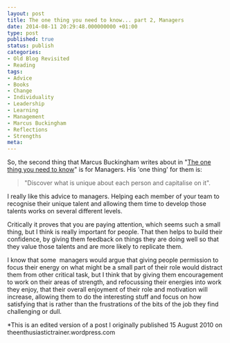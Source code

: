 ```yaml
---
layout: post
title: The one thing you need to know... part 2, Managers
date: 2014-08-11 20:29:48.000000000 +01:00
type: post
published: true
status: publish
categories:
- Old Blog Revisited
- Reading
tags:
- Advice
- Books
- Change
- Individuality
- Leadership
- Learning
- Management
- Marcus Buckingham
- Reflections
- Strengths
meta:
---
```

<p>So, the second thing that Marcus Buckingham writes about in "<a href="http://www.amazon.co.uk/One-Thing-You-Need-Know/dp/1416502963/ref=sr_1_5?s=books&amp;ie=UTF8&amp;qid=1281279148&amp;sr=1-5">The one thing you need to know</a>" is for Managers. His 'one thing' for them is:</p>
<blockquote><p>"Discover what is unique about each person and capitalise on it".</p></blockquote>
<p>I really like this advice to managers. Helping each member of your team to recognise their unique talent and allowing them time to develop those talents works on several different levels.</p>
<p>Critically it proves that you are paying attention, which seems such a small thing, but I think is really important for people. That then helps to build their confidence, by giving them feedback on things they are doing well so that they value those talents and are more likely to replicate them.</p>
<p>I know that some  managers would argue that giving people permission to focus their energy on what might be a small part of their role would distract them from other critical task, but I think that by giving them encouragement to work on their areas of strength, and refocussing their energies into work they enjoy, that their overall enjoyment of their role and motivation will increase, allowing them to do the interesting stuff and focus on how satisfying that is rather than the frustrations of the bits of the job they find challenging or dull.</p>
<p>*This is an edited version of a post I originally published 15 August 2010 on theenthusiastictrainer.wordpress.com</p>
